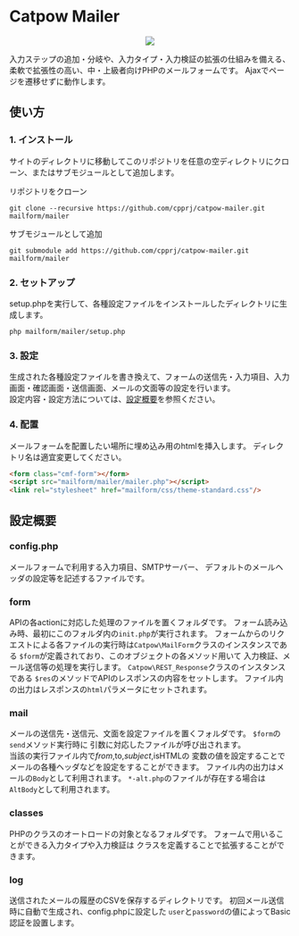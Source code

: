 Catpow Mailer
===

<p align="center">
  <img src="https://img.shields.io/badge/PHP-5.4-45A?logo=php">
</p>

入力ステップの追加・分岐や、入力タイプ・入力検証の拡張の仕組みを備える、柔軟で拡張性の高い、中・上級者向けPHPのメールフォームです。
Ajaxでページを遷移せずに動作します。

使い方
--

### 1. インストール

サイトのディレクトリに移動してこのリポジトリを任意の空ディレクトリにクローン、またはサブモジュールとして追加します。


リポジトリをクローン
 ```command
git clone --recursive https://github.com/cpprj/catpow-mailer.git mailform/mailer
 ```

サブモジュールとして追加
 ```command
git submodule add https://github.com/cpprj/catpow-mailer.git mailform/mailer
 ```

### 2. セットアップ

setup.phpを実行して、各種設定ファイルをインストールしたディレクトリに生成します。

```command
php mailform/mailer/setup.php
```

### 3. 設定

生成された各種設定ファイルを書き換えて、フォームの送信先・入力項目、入力画面・確認画面・送信画面、メールの文面等の設定を行います。  
設定内容・設定方法については、[設定概要](#config-summary)を参照ください。

### 4. 配置

メールフォームを配置したい場所に埋め込み用のhtmlを挿入します。
ディレクトリ名は適宜変更してください。

```html
<form class="cmf-form"></form>
<script src="mailform/mailer/mailer.php"></script>
<link rel="stylesheet" href="mailform/css/theme-standard.css"/>
```


設定概要<a id="config-summary"></a>
--

### config.php

メールフォームで利用する入力項目、SMTPサーバー、
デフォルトのメールヘッダの設定等を記述するファイルです。

### form

APIの各actionに対応した処理のファイルを置くフォルダです。
フォーム読み込み時、最初にこのフォルダ内の``init.php``が実行されます。
フォームからのリクエストによる各ファイルの実行時は``Catpow\MailForm``クラスのインスタンスである
``$form``が定義されており、このオブジェクトの各メソッド用いて
入力検証、メール送信等の処理を実行します。
``Catpow\REST_Response``クラスのインスタンスである
``$res``のメソッドでAPIのレスポンスの内容をセットします。
ファイル内の出力はレスポンスの``html``パラメータにセットされます。

### mail

メールの送信先・送信元、文面を設定ファイルを置くフォルダです。
``$form``の``send``メソッド実行時に
引数に対応したファイルが呼び出されます。  
当該の実行ファイル内で$from,$to,$subject,$isHTMLの
変数の値を設定することでメールの各種ヘッダなどを設定をすることができます。
ファイル内の出力はメールの``Body``として利用されます。
``*-alt.php``のファイルが存在する場合は``AltBody``として利用されます。

### classes

PHPのクラスのオートロードの対象となるフォルダです。
フォームで用いることができる入力タイプや入力検証は
クラスを定義することで拡張することができます。

### log

送信されたメールの履歴のCSVを保存するディレクトリです。
初回メール送信時に自動で生成され、config.phpに設定した
``user``と``password``の値によってBasic認証を設置します。